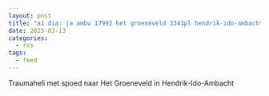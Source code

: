 ```yaml
---
layout: post
title: "a1 dia: ja ambu 17992 het groeneveld 3343pl hendrik-ido-ambacht hendia bon 39124"
date: 2025-03-13
categories: 
  - rss
tags: 
  - feed
---
```


Traumaheli met spoed naar Het Groeneveld in Hendrik-Ido-Ambacht
